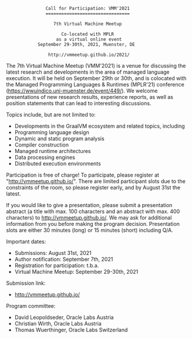                    Call for Participation: VMM'2021
                   ================================

                      7th Virtual Machine Meetup

                         Co-located with MPLR
                       as a virtual online event
                September 29-30th, 2021, Muenster, DE
                   
                    http://vmmeetup.github.io/2021/


The 7th Virtual Machine Meetup (VMM'2021) is a venue for discussing the latest
research and developments in the area of managed language execution. It will be
held on September 29th or 30th, and is colocated with the Managed Programming
Languages & Runtimes (MPLR'21) conference (https://wwuindico.uni-muenster.de/event/449/).
We welcome presentations of new research results, experience reports, as well as
position statements that can lead to interesting discussions.


Topics include, but are not limited to:

 - Developments in the GraalVM ecosystem and related topics, including
 - Programming language design
 - Dynamic and static program analysis
 - Compiler construction
 - Managed runtime architectures
 - Data processing engines
 - Distributed execution environments

Participation is free of charge! To participate, please register at
"http://vmmeetup.github.io/". There are limited participant slots due to the
constraints of the room, so please register early, and by August 31st the latest.

If you would like to give a presentation, please submit a presentation abstract 
(a title with max. 100 characters and an abstract with max. 400 characters) to
http://vmmeetup.github.io/.
We may ask for additional information from you before making the program decision.
Presentation slots are either 30 minutes (long) or 15 minutes (short)
including Q/A.


Important dates:

 - Submissions: August 31st, 2021
 - Author notification: September 7th, 2021
 - Registration for participation: t.b.a.
 - Virtual Machine Meetup: September 29-30th, 2021

Submission link:

 - http://vmmeetup.github.io/

Program committee:

 - David Leopoldseder, Oracle Labs Austria
 - Christian Wirth, Oracle Labs Austria
 - Thomas Wuerthinger, Oracle Labs Switzerland
